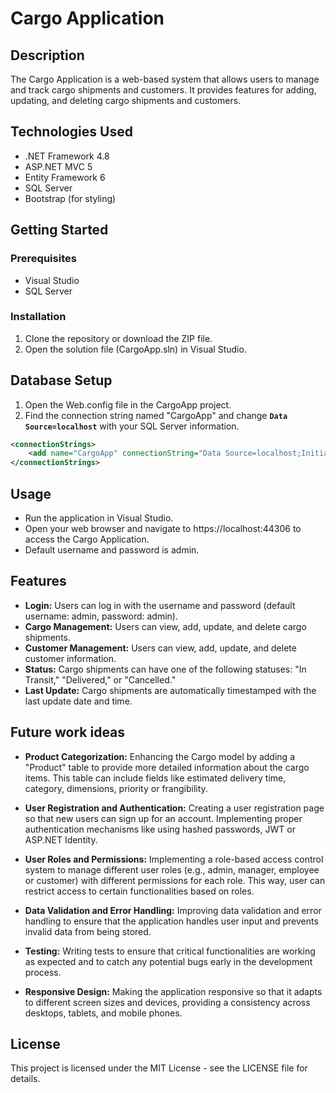 # Cargo Application

## Description

The Cargo Application is a web-based system that allows users to manage and track cargo shipments and customers. It provides features for adding, updating, and deleting cargo shipments and customers.

## Technologies Used

- .NET Framework 4.8
- ASP.NET MVC 5
- Entity Framework 6
- SQL Server
- Bootstrap (for styling)

## Getting Started

### Prerequisites

- Visual Studio
- SQL Server

### Installation

1. Clone the repository or download the ZIP file.
2. Open the solution file (CargoApp.sln) in Visual Studio.

## Database Setup

1. Open the Web.config file in the CargoApp project.
2. Find the connection string named "CargoApp" and change **`Data Source=localhost`** with your SQL Server information.

```xml
<connectionStrings>
    <add name="CargoApp" connectionString="Data Source=localhost;Initial Catalog=CargoDB;Integrated Security=True;" providerName="System.Data.SqlClient" />
</connectionStrings>
```

## Usage

- Run the application in Visual Studio.
- Open your web browser and navigate to https://localhost:44306 to access the Cargo Application.
- Default username and password is admin.

## Features
- __Login:__ Users can log in with the username and password (default username: admin, password: admin).
- __Cargo Management:__ Users can view, add, update, and delete cargo shipments.
- __Customer Management:__ Users can view, add, update, and delete customer information.
- __Status:__ Cargo shipments can have one of the following statuses: "In Transit," "Delivered," or "Cancelled."
- __Last Update:__ Cargo shipments are automatically timestamped with the last update date and time.

## Future work ideas
- __Product Categorization:__ Enhancing the Cargo model by adding a "Product" table to provide more detailed information about the cargo items. This table can include fields like estimated delivery time, category, dimensions, priority or frangibility.

- __User Registration and Authentication:__ Creating a user registration page so that new users can sign up for an account. Implementing proper authentication mechanisms like using hashed passwords, JWT or ASP.NET Identity.

- __User Roles and Permissions:__ Implementing a role-based access control system to manage different user roles (e.g., admin, manager, employee or customer) with different permissions for each role. This way, user can restrict access to certain functionalities based on roles.

- __Data Validation and Error Handling:__ Improving data validation and error handling to ensure that the application handles user input and prevents invalid data from being stored.

- __Testing:__ Writing tests to ensure that critical functionalities are working as expected and to catch any potential bugs early in the development process.

- __Responsive Design:__ Making the application responsive so that it adapts to different screen sizes and devices, providing a consistency across desktops, tablets, and mobile phones.

## License
This project is licensed under the MIT License - see the LICENSE file for details.
